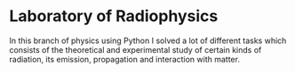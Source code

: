 # Laboratory of Radiophysics
 In this branch of physics using Python I solved a lot of different tasks which consists of  the theoretical and experimental study of certain kinds of radiation, its emission, propagation and interaction with matter. 
